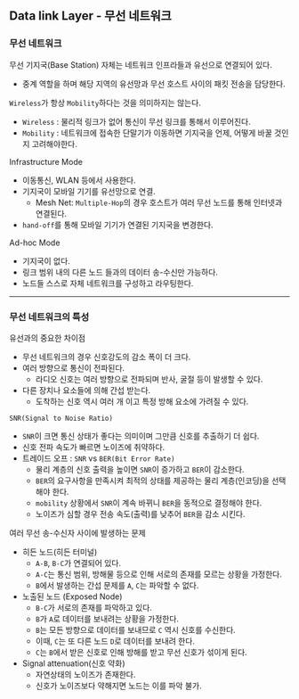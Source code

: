 ## Data link Layer - 무선 네트워크

### 무선 네트워크
무선 기지국(Base Station) 자체는 네트워크 인프라들과 유선으로 연결되어 있다.
- 중계 역할을 하며 해당 지역의 유선망과 무선 호스트 사이의 패킷 전송을 담당한다.  

`Wireless`가 항상 `Mobility`하다는 것을 의미하지는 않는다. 
- `Wireless` : 물리적 링크가 없어 통신이 무선 링크를 통해서 이루어진다.  
- `Mobility` : 네트워크에 접속한 단말기가 이동하면 기지국을 언제, 어떻게 바꿀 것인지 고려해야한다.

Infrastructure Mode
- 이동통신, WLAN 등에서 사용한다.
- 기지국이 모바일 기기를 유선망으로 연결.
    - Mesh Net: `Multiple-Hop`의 경우 호스트가 여러 무선 노드를 통해 인터넷과 연결된다.
- `hand-off`를 통해 모바일 기기가 연결된 기지국을 변경한다.

Ad-hoc Mode
- 기지국이 없다.
- 링크 범위 내의 다른 노드 들과의 데이터 송-수신만 가능하다.
- 노드들 스스로 자체 네트워크를 구성하고 라우팅한다.

---
### 무선 네트워크의 특성
유선과의 중요한 차이점
- 무선 네트워크의 경우 신호강도의 감소 폭이 더 크다.
- 여러 방향으로 통신이 전파된다.
    - 라디오 신호는 여러 방향으로 전파되며 반사, 굴절 등이 발생할 수 있다.
- 다른 장치나 요소들에 의해 간섭 받는다.
    - 도착하는 신호 역시 여러 개 이고 특정 방해 요소에 가려질 수 있다.

`SNR(Signal to Noise Ratio)`
- `SNR`이 크면 통신 상태가 좋다는 의미이며 그만큼 신호를 추출하기 더 쉽다.
- 신호 전파 속도가 빠르면 노이즈에 취약하다.
- 트레이드 오프 : `SNR` vs `BER(Bit Error Rate)`
    - 물리 계층의 신호 출력을 높이면 `SNR`이 증가하고 `BER`이 감소한다.
    - `BER`의 요구사항을 만족시켜 최적의 상태를 제공하는 물리 계층(인코딩)을 선택해야 한다.
    - `mobility` 상황에서 `SNR`이 계속 바뀌니 `BER`을 동적으로 결정해야 한다.
    - 노이즈가 심할 경우 전송 속도(출력)를 낮추어 `BER`을 감소 시킨다.
    
여러 무선 송-수신자 사이에 발생하는 문제
- 히든 노드(히든 터미널)
    - `A-B`, `B-C`가 연결되어 있다. 
    - `A-C`는 통신 범위, 방해물 등으로 인해 서로의 존재를 모르는 상황을 가정한다.
    - `B`에서 발생하는 간섭 문제를 `A`, `C`는 파악할 수 없다.
- 노출된 노드 (Exposed Node)
    - `B-C`가 서로의 존재를 파악하고 있다.
    - `B`가 `A`로 데이터를 보내려는 상황을 가정한다.
    - `B`는 모든 방향으로 데이터를 보내므로 `C` 역시 신호를 수신한다.
    - 이때, `C`는 또 다른 노드 `D`로 데이터를 보내려 한다.
    - `C`는 `B`에서 받은 신호로 인해 방해를 받고 무선 신호가 섞이게 된다.
- Signal attenuation(신호 약화)
    - 자연상태의 노이즈가 존재한다.
    - 신호가 노이즈보다 약해지면 노드는 이를 파악 불가.
    